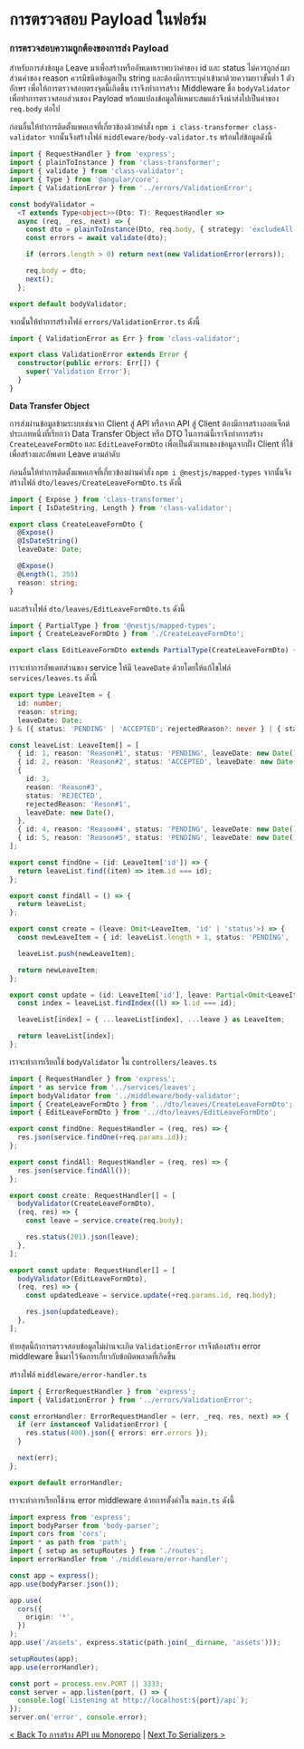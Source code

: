 # การตรวจสอบ Payload ในฟอร์ม

### การตรวจสอบความถูกต้องของการส่ง Payload

สำหรับการส่งข้อมูล Leave มาเพื่อสร้างหรืออัพเดทเราพบว่าค่าของ id และ status ไม่ควรถูกส่งมา ส่วนค่าของ reason ควรมีชนิดข้อมูลเป็น string และต้องมีการระบุค่าเข้ามาด้วยความยาวขั้นต่ำ 1 ตัวอักษร เพื่อให้การตรวจสอบตรงจุดนี้เกิดขึ้น เราจึงทำการสร้าง Middleware ชื่อ `bodyValidator` เพื่อทำการตรวจสอบส่วนของ Payload พร้อมแปลงข้อมูลให้เหมาะสมแล้วจึงนำส่งไปเป็นค่าของ `req.body` ต่อไป

ก่อนอื่นให้ทำการติดตั้งแพคเกจที่เกี่ยวข้องด้วยคำสั่ง `npm i class-transformer class-validator` จากนั้นจึงสร้างไฟล์ `middleware/body-validator.ts` พร้อมใส่ข้อมูลดังนี้

```typescript
import { RequestHandler } from 'express';
import { plainToInstance } from 'class-transformer';
import { validate } from 'class-validator';
import { Type } from '@angular/core';
import { ValidationError } from '../errors/ValidationError';

const bodyValidator =
  <T extends Type<object>>(Dto: T): RequestHandler =>
  async (req, _res, next) => {
    const dto = plainToInstance(Dto, req.body, { strategy: 'excludeAll' });
    const errors = await validate(dto);

    if (errors.length > 0) return next(new ValidationError(errors));

    req.body = dto;
    next();
  };

export default bodyValidator;
```

จากนั้นให้ทำการสร้างไฟล์ `errors/ValidationError.ts` ดังนี้

```typescript
import { ValidationError as Err } from 'class-validator';

export class ValidationError extends Error {
  constructor(public errors: Err[]) {
    super('Validation Error');
  }
}
```

**Data Transfer Object**

การส่งผ่านข้อมูลข้ามระบบเช่นจาก Client สู่ API หรือจาก API สู่ Client ต้องมีการสร้างออบเจ็กต์ประเภทหนึ่งที่เรียกว่า Data Transfer Object หรือ DTO ในการณ์นี้เราจึงทำการสร้าง `CreateLeaveFormDto` และ `EditLeaveFormDto` เพื่อเป็นตัวแทนของข้อมูลจากฝั่ง Client ที่ใช้เพื่อสร้างและอัพเดท Leave ตามลำดับ

ก่อนอื่นให้ทำการติดตั้งแพคเกจที่เกี่ยวข้องผ่านคำสั่ง `npm i @nestjs/mapped-types` จากนั้นจึงสร้างไฟล์ `dto/leaves/CreateLeaveFormDto.ts` ดังนี้

```typescript
import { Expose } from 'class-transformer';
import { IsDateString, Length } from 'class-validator';

export class CreateLeaveFormDto {
  @Expose()
  @IsDateString()
  leaveDate: Date;

  @Expose()
  @Length(1, 255)
  reason: string;
}
```

และสร้างไฟล์ `dto/leaves/EditLeaveFormDto.ts` ดังนี้

```typescript
import { PartialType } from '@nestjs/mapped-types';
import { CreateLeaveFormDto } from './CreateLeaveFormDto';

export class EditLeaveFormDto extends PartialType(CreateLeaveFormDto) {}
```

เราจะทำการอัพเดทส่วนของ service ให้มี `leaveDate` ด้วยโดยให้แก้ไขไฟล์ `services/leaves.ts` ดังนี้

```typescript
export type LeaveItem = {
  id: number;
  reason: string;
  leaveDate: Date;
} & ({ status: 'PENDING' | 'ACCEPTED'; rejectedReason?: never } | { status: 'REJECTED'; rejectedReason: string });

const leaveList: LeaveItem[] = [
  { id: 1, reason: 'Reason#1', status: 'PENDING', leaveDate: new Date() },
  { id: 2, reason: 'Reason#2', status: 'ACCEPTED', leaveDate: new Date() },
  {
    id: 3,
    reason: 'Reason#3',
    status: 'REJECTED',
    rejectedReason: 'Reson#1',
    leaveDate: new Date(),
  },
  { id: 4, reason: 'Reason#4', status: 'PENDING', leaveDate: new Date() },
  { id: 5, reason: 'Reason#5', status: 'PENDING', leaveDate: new Date() },
];

export const findOne = (id: LeaveItem['id']) => {
  return leaveList.find((item) => item.id === id);
};

export const findAll = () => {
  return leaveList;
};

export const create = (leave: Omit<LeaveItem, 'id' | 'status'>) => {
  const newLeaveItem = { id: leaveList.length + 1, status: 'PENDING', ...leave } as LeaveItem;

  leaveList.push(newLeaveItem);

  return newLeaveItem;
};

export const update = (id: LeaveItem['id'], leave: Partial<Omit<LeaveItem, 'id' | 'status'>>) => {
  const index = leaveList.findIndex((l) => l.id === id);

  leaveList[index] = { ...leaveList[index], ...leave } as LeaveItem;

  return leaveList[index];
};
```

เราจะทำการเรียกใช้ `bodyValidator` ใน `controllers/leaves.ts`

```typescript
import { RequestHandler } from 'express';
import * as service from '../services/leaves';
import bodyValidator from '../middleware/body-validator';
import { CreateLeaveFormDto } from '../dto/leaves/CreateLeaveFormDto';
import { EditLeaveFormDto } from '../dto/leaves/EditLeaveFormDto';

export const findOne: RequestHandler = (req, res) => {
  res.json(service.findOne(+req.params.id));
};

export const findAll: RequestHandler = (req, res) => {
  res.json(service.findAll());
};

export const create: RequestHandler[] = [
  bodyValidator(CreateLeaveFormDto),
  (req, res) => {
    const leave = service.create(req.body);

    res.status(201).json(leave);
  },
];

export const update: RequestHandler[] = [
  bodyValidator(EditLeaveFormDto),
  (req, res) => {
    const updatedLeave = service.update(+req.params.id, req.body);

    res.json(updatedLeave);
  },
];
```

ท้ายสุดนี้ถ้าการตรวจสอบข้อมูลไม่ผ่านจะเกิด `ValidationError` เราจึงต้องสร้าง error middleware ขึ้นมาไว้จัดการเกี่ยวกับข้อผิดพลาดที่เกิดขึ้น

สร้างไฟล์ `middleware/error-handler.ts`

```typescript
import { ErrorRequestHandler } from 'express';
import { ValidationError } from '../errors/ValidationError';

const errorHandler: ErrorRequestHandler = (err, _req, res, next) => {
  if (err instanceof ValidationError) {
    res.status(400).json({ errors: err.errors });
  }

  next(err);
};

export default errorHandler;
```

เราจะทำการเรียกใช้งาน error middleware ด้วยการตั้งค่าใน `main.ts` ดังนี้

```typescript
import express from 'express';
import bodyParser from 'body-parser';
import cors from 'cors';
import * as path from 'path';
import { setup as setupRoutes } from './routes';
import errorHandler from './middleware/error-handler';

const app = express();
app.use(bodyParser.json());

app.use(
  cors({
    origin: '*',
  })
);
app.use('/assets', express.static(path.join(__dirname, 'assets')));

setupRoutes(app);
app.use(errorHandler);

const port = process.env.PORT || 3333;
const server = app.listen(port, () => {
  console.log(`Listening at http://localhost:${port}/api`);
});
server.on('error', console.error);
```

[&lt; Back To การสร้าง API บน Monorepo](Create-API-On-Monorepo.md) | [Next To Serializers &gt; ](Serializers.md)
